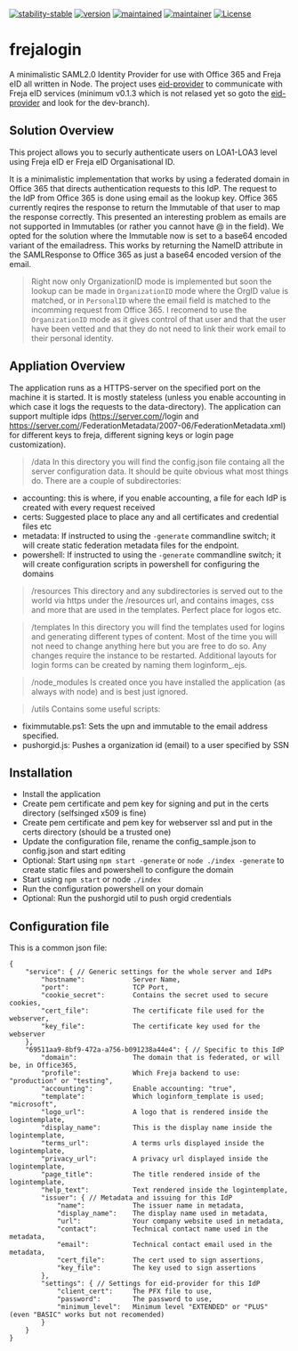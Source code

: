 [![stability-stable](https://img.shields.io/badge/stability-stable-green.svg)](#)
[![version](https://img.shields.io/badge/version-0.0.1-green.svg)](#)
[![maintained](https://img.shields.io/maintenance/yes/2020.svg)](#)
[![maintainer](https://img.shields.io/badge/maintainer-daniel%20sörlöv-blue.svg)](https://github.com/DSorlov)
[![License](https://img.shields.io/badge/License-MIT-blue.svg)](https://img.shields.io/github/license/DSorlov/eid-provider)

# frejalogin
A minimalistic SAML2.0 Identity Provider for use with Office 365 and Freja eID all written in Node. The project uses [eid-provider](https://www.npmjs.com/package/eid-provider) to communicate with Freja eID services (minimum v0.1.3 which is not relased yet so goto the [eid-provider](https://github.com/DSorlov/eid-provider) and look for the dev-branch).

## Solution Overview
This project allows you to securly authenticate users on LOA1-LOA3 level using Freja eID er Freja eID Organisational ID.

It is a minimalistic implementation that works by using a federated domain in Office 365 that directs authentication requests to this IdP.
The request to the IdP from Office 365 is done using email as the lookup key. Office 365 currently reqires the response to
return the Immutable of that user to map the response correctly. This presented an interesting
problem as emails are not supported in Immutables (or rather you cannot have @ in the field). We opted for the solution where the
Immutable now is set to a base64 encoded variant of the emailadress. This works by returning the NameID attribute in the SAMLResponse to
Office 365 as just a base64 encoded version of the email.

> Right now only OrganizationID mode is implemented but soon the lookup can be made in `OrganizationID` mode where the OrgID value is matched, or in `PersonalID` where the email field is matched to the incomming request from Office 365. I recomend to use the `OrganizationID` mode as it gives control of that user and that the user have been vetted and that they do not need to link their work email to their personal identity.

## Appliation Overview
The application runs as a HTTPS-server on the specified port on the machine it is started. It is mostly stateless (unless you enable accounting in which case it logs the requests to the data-directory). The application can support multiple idps (https://server.com/<idpname>/login and https://server.com/<idpname>/FederationMetadata/2007-06/FederationMetadata.xml) for different keys to freja, different signing keys or login page customization).

>/data
In this directory you will find the config.json file containg all the server configuration data. It should be quite obvious what most things do. There are a couple of subdirectories:
- accounting: this is where, if you enable accounting, a file for each IdP is created with every request received
- certs: Suggested place to place any and all certificates and credential files etc
- metadata: If instructed to using the `-generate` commandline switch; it will create static federation metadata files for the endpoint.
- powershell: If instructed to using the `-generate` commandline switch; it will create configuration scripts in powershell for configuring the domains

>/resources
This directory and any subdirectories is served out to the world via https under the /resources url, and contains images, css and more that are used in the templates. Perfect place for logos etc.

>/templates
In this directory you will find the templates used for logins and generating different types of content. Most of the time you will not need to change anything here but you are free to do so. Any changes require the instance to be restarted. Additional layouts for login forms can be created by naming them loginform_<something>.ejs.

>/node_modules
Is created once you have installed the application (as always with node) and is best just ignored.

>/utils
Contains some useful scripts:
- fiximmutable.ps1: Sets the upn and immutable to the email address specified.
- pushorgid.js: Pushes a organization id (email) to a user specified by SSN

## Installation
- Install the application
- Create pem certificate and pem key for signing and put in the certs directory (selfsinged x509 is fine)
- Create pem certificate and pem key for webserver ssl and put in the certs directory (should be a trusted one)
- Update the configuration file, rename the config_sample.json to config.json and start editing
- Optional: Start using `npm start -generate` or `node ./index -generate` to create static files and powershell to configure the domain
- Start using `npm start` or node `./index`
- Run the configuration powershell on your domain
- Optional: Run the pushorgid util to push orgid credentials

## Configuration file
This is a common json file:
```
{
    "service": { // Generic settings for the whole server and IdPs
        "hostname":            Server Name,
        "port":                TCP Port,
        "cookie_secret":       Contains the secret used to secure cookies,
        "cert_file":           The certificate file used for the webserver,
        "key_file":            The certificate key used for the webserver
    },
    "69511aa9-8bf9-472a-a756-b091238a44e4": { // Specific to this IdP
        "domain":              The domain that is federated, or will be, in Office365,
        "profile":             Which Freja backend to use: "production" or "testing",
        "accounting":          Enable accounting: "true",
        "template":            Which loginform_template is used; "microsoft",
        "logo_url":            A logo that is rendered inside the logintemplate,
        "display_name":        This is the display name inside the logintemplate,
        "terms_url":           A terms urls displayed inside the logintemplate,
        "privacy_url":         A privacy url displayed inside the logintemplate,
        "page_title":          The title rendered inside of the logintemplate,
        "help_text":           Text rendered inside the logintemplate,
        "issuer": { // Metadata and issuing for this IdP
            "name":            The issuer name in metadata,
            "display_name":    The display name used in metadata,
            "url":             Your company website used in metadata,
            "contact":         Technical contact name used in the metadata,
            "email":           Technical contact email used in the metadata,    
            "cert_file":       The cert used to sign assertions,
            "key_file":        The key used to sign assertions
        },
        "settings": { // Settings for eid-provider for this IdP
            "client_cert":     The PFX file to use,
            "password":        The password to use,
            "minimum_level":   Minimum level "EXTENDED" or "PLUS" (even "BASIC" works but not recomended)
        }
    }
}
```


